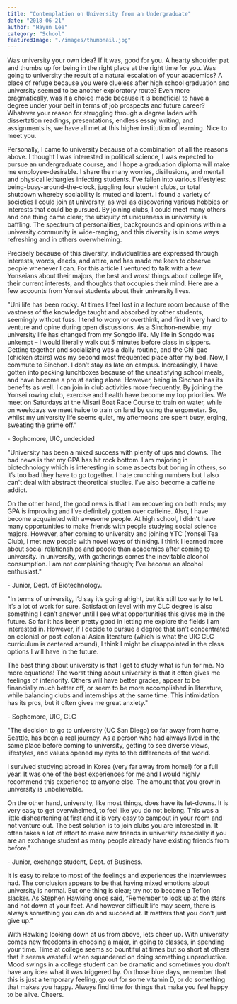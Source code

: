 ```yaml
---
title: "Contemplation on University from an Undergraduate"
date: "2018-06-21"
author: "Hayun Lee"
category: "School"
featuredImage: "./images/thumbnail.jpg"
---
```


Was university your own idea? If it was, good for you. A hearty shoulder pat and thumbs up for being in the right place at the right time for you. Was going to university the result of a natural escalation of your academics? A place of refuge because you were clueless after high school graduation and university seemed to be another exploratory route? Even more pragmatically, was it a choice made because it is beneficial to have a degree under your belt in terms of job prospects and future career? Whatever your reason for struggling through a degree laden with dissertation readings, presentations, endless essay writing, and assignments is, we have all met at this higher institution of learning. Nice to meet you.

Personally, I came to university because of a combination of all the reasons above. I thought I was interested in political science, I was expected to pursue an undergraduate course, and I hope a graduation diploma will make me employee-desirable. I share the many worries, disillusions, and mental and physical lethargies infecting students. I’ve fallen into various lifestyles: being-busy-around-the-clock, juggling four student clubs, or total shutdown whereby sociability is muted and latent. I found a variety of societies I could join at university, as well as discovering various hobbies or interests that could be pursued. By joining clubs, I could meet many others and one thing came clear; the ubiquity of uniqueness in university is baffling. The spectrum of personalities, backgrounds and opinions within a university community is wide-ranging, and this diversity is in some ways refreshing and in others overwhelming.

Precisely because of this diversity, individualities are expressed through interests, words, deeds, and attire, and has made me keen to observe people whenever I can. For this article I ventured to talk with a few Yonseians about their majors, the best and worst things about college life, their current interests, and thoughts that occupies their mind. Here are a few accounts from Yonsei students about their university lives.

"Uni life has been rocky. At times I feel lost in a lecture room because of the vastness of the knowledge taught and absorbed by other students, seemingly without fuss. I tend to worry or overthink, and find it very hard to venture and opine during open discussions. As a Sinchon-newbie, my university life has changed from my Songdo life. My life in Songdo was unkempt – I would literally walk out 5 minutes before class in slippers. Getting together and socializing was a daily routine, and the Chi-gae (chicken stairs) was my second most frequented place after my bed. Now, I commute to Sinchon. I don’t stay as late on campus. Increasingly, I have gotten into packing lunchboxes because of the unsatisfying school meals, and have become a pro at eating alone. However, being in Sinchon has its benefits as well. I can join in club activities more frequently. By joining the Yonsei rowing club, exercise and health have become my top priorities. We meet on Saturdays at the Misari Boat Race Course to train on water, while on weekdays we meet twice to train on land by using the ergometer. So, whilst my university life seems quiet, my afternoons are spent busy, erging, sweating the grime off."

\- Sophomore, UIC, undecided

"University has been a mixed success with plenty of ups and downs. The bad news is that my GPA has hit rock bottom. I am majoring in biotechnology which is interesting in some aspects but boring in others, so it’s too bad they have to go together. I hate crunching numbers but I also can't deal with abstract theoretical studies. I’ve also become a caffeine addict.

On the other hand, the good news is that I am recovering on both ends; my GPA is improving and I’ve definitely gotten over caffeine. Also, I have become acquainted with awesome people. At high school, I didn't have many opportunities to make friends with people studying social science majors. However, after coming to university and joining YTC (Yonsei Tea Club), I met new people with novel ways of thinking. I think I learned more about social relationships and people than academics after coming to university. In university, with gatherings comes the inevitable alcohol consumption. I am not complaining though; I’ve become an alcohol enthusiast."

\- Junior, Dept. of Biotechnology.

"In terms of university, I’d say it’s going alright, but it’s still too early to tell. It’s a lot of work for sure. Satisfaction level with my CLC degree is also something I can’t answer until I see what opportunities this gives me in the future. So far it has been pretty good in letting me explore the fields I am interested in. However, if I decide to pursue a degree that isn’t concentrated on colonial or post-colonial Asian literature (which is what the UIC CLC curriculum is centered around), I think I might be disappointed in the class options I will have in the future.

The best thing about university is that I get to study what is fun for me. No more equations! The worst thing about university is that it often gives me feelings of inferiority. Others will have better grades, appear to be financially much better off, or seem to be more accomplished in literature, while balancing clubs and internships at the same time. This intimidation has its pros, but it often gives me great anxiety."

\- Sophomore, UIC, CLC

"The decision to go to university (UC San Diego) so far away from home, Seattle, has been a real journey. As a person who had always lived in the same place before coming to university, getting to see diverse views, lifestyles, and values opened my eyes to the differences of the world.

I survived studying abroad in Korea (very far away from home!) for a full year. It was one of the best experiences for me and I would highly recommend this experience to anyone else. The amount that you grow in university is unbelievable.

On the other hand, university, like most things, does have its let-downs. It is very easy to get overwhelmed, to feel like you do not belong. This was a little disheartening at first and it is very easy to campout in your room and not venture out. The best solution is to join clubs you are interested in. It often takes a lot of effort to make new friends in university especially if you are an exchange student as many people already have existing friends from before."

\- Junior, exchange student, Dept. of Business.

It is easy to relate to most of the feelings and experiences the interviewees had. The conclusion appears to be that having mixed emotions about university is normal. But one thing is clear; try not to become a Teflon slacker. As Stephen Hawking once said, “Remember to look up at the stars and not down at your feet. And however difficult life may seem, there is always something you can do and succeed at. It matters that you don’t just give up.”

With Hawking looking down at us from above, lets cheer up. With university comes new freedoms in choosing a major, in going to classes, in spending your time. Time at college seems so bountiful at times but so short at others that it seems wasteful when squandered on doing something unproductive. Mood swings in a college student can be dramatic and sometimes you don’t have any idea what it was triggered by. On those blue days, remember that this is just a temporary feeling, go out for some vitamin D, or do something that makes you happy. Always find time for things that make you feel happy to be alive. Cheers.
